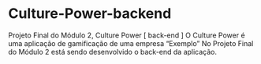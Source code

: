 # Culture-Power-backend
Projeto Final do Módulo 2,  Culture Power [ back-end ]
O Culture Power é uma aplicação de gamificação de uma empresa “Exemplo”
No Projeto Final do Módulo 2 está sendo desenvolvido o back-end da aplicação.

